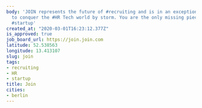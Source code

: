 ```yaml
---
body: 'JOIN represents the future of #recruiting and is in an exceptional position
  to conquer the #HR Tech world by storm. You are the only missing piece in the puzzle!
  #startup'
created_at: "2020-03-01T16:23:12.377Z"
is_approved: true
job_board_url: https://join.join.com
latitude: 52.538563
longitude: 13.413107
slug: join
tags:
- recruiting
- HR
- startup
title: Join
cities:
- berlin
---
```

